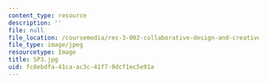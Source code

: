 ```yaml
---
content_type: resource
description: ''
file: null
file_location: /coursemedia/res-3-002-collaborative-design-and-creative-expression-with-arduino-microcontrollers-january-iap-2017/fc8ebdfa41caac3c41f70dcf1ec5e91a_SP3.jpg
file_type: image/jpeg
resourcetype: Image
title: SP3.jpg
uid: fc8ebdfa-41ca-ac3c-41f7-0dcf1ec5e91a
---
```


